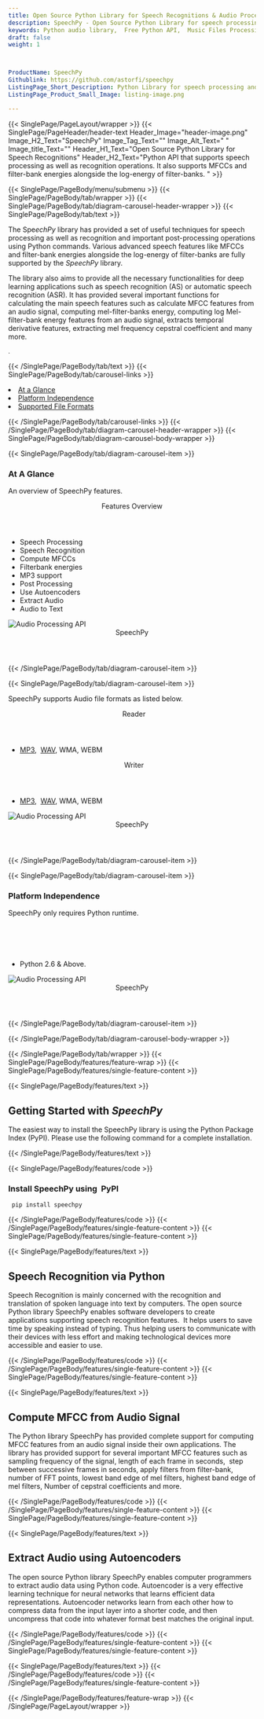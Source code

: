 ```yaml
---
title: Open Source Python Library for Speech Recognitions & Audio Processing
description: SpeechPy - Open Source Python Library for speech processing and recognition. It supports MFCCs & filter-bank energies alongside with log-energy of filter-banks.
keywords: Python audio library,  Free Python API,  Music Files Processing, crate audio signals, load audio files, open source Python libraries, Free Audio API, Open Source APIs for Audios, Python Audio API, extract audio features, Create Free Audio, Convert Audio Free, Encode Audio Free, Convert MP3 Free, Free MP3 Converter, Free MP3 Encoder
draft: false
weight: 1



ProductName: SpeechPy
Githublink: https://github.com/astorfi/speechpy
ListingPage_Short_Description: Python Library for speech processing and recognition. It supports MFCCs & filter-bank energies alongside with log-energy of filter-banks.
ListingPage_Product_Small_Image: listing-image.png 

---
```


{{< SinglePage/PageLayout/wrapper >}}
{{< SinglePage/PageHeader/header-text
Header_Image="header-image.png"
Image_H2_Text="SpeechPy"
Image_Tag_Text=""
Image_Alt_Text=" "
Image_title_Text=""
Header_H1_Text="Open Source Python Library for Speech Recognitions"
Header_H2_Text="Python API that supports speech processing as well as recognition operations. It also supports MFCCs and filter-bank energies alongside the log-energy of filter-banks. " >}}

{{< SinglePage/PageBody/menu/submenu >}}
{{< SinglePage/PageBody/tab/wrapper >}}
{{< SinglePage/PageBody/tab/diagram-carousel-header-wrapper >}}
{{< SinglePage/PageBody/tab/text >}}



<p>The Spe<em>echPy</em> library has provided a set of useful techniques for speech processing as well as recognition and important post-processing operations using Python commands. Various advanced speech features like MFCCs and filter-bank energies alongside the log-energy of filter-banks are fully supported by the <em>SpeechPy</em> library.</p>
<p>The library also aims to provide all the necessary functionalities for deep learning applications such as speech recognition (AS) or automatic speech recognition (ASR). It has provided several important functions for calculating the main speech features such as calculate MFCC features from an audio signal, computing mel-filter-banks energy, computing log Mel-filter-bank energy features from an audio signal, extracts temporal derivative features, extracting mel frequency cepstral coefficient and many more.</p>
<p><span style="font-size: 12.16px;">.</span></p>

{{< /SinglePage/PageBody/tab/text >}}
{{< SinglePage/PageBody/tab/carousel-links >}}

<li data-target="#diagramcarousel" data-slide-to="0"><a href="#">At a Glance</a></li>
<li data-target="#diagramcarousel" data-slide-to="2"><a href="#">Platform Independence</a></li>
<li data-target="#diagramcarousel" data-slide-to="1"><a class="activetab" href="#">Supported File Formats</a></li>


{{< /SinglePage/PageBody/tab/carousel-links >}}
{{< /SinglePage/PageBody/tab/diagram-carousel-header-wrapper >}}
{{< SinglePage/PageBody/tab/diagram-carousel-body-wrapper >}}

{{< SinglePage/PageBody/tab/diagram-carousel-item >}}
<h3>At A Glance</h3>
<p>An overview of SpeechPy features.</p>
<div class="diagram1 d1-poi">
<div class="d1-row">
<div class="d1-col d1-right"><header>Features Overview</header>
<ul>
<li>Speech Processing</li>
<li>Speech Recognition</li>
<li>Compute MFCCs</li>
<li>Filterbank energies</li>
<li>MP3 support</li>
<li>Post Processing</li>
<li>Use Autoencoders</li>
<li>Extract Audio</li>
<li>Audio to Text</li>
</ul>
</div>
</div>
<div class="d1-logo"><img class="bg-lite" src='listing-image.png' alt="Audio Processing API"><header>SpeechPy</header><footer><small></small></footer></div>
<!--/logo--></div>
<!--/diagram1-->
{{< /SinglePage/PageBody/tab/diagram-carousel-item >}}

{{< SinglePage/PageBody/tab/diagram-carousel-item >}}
<p>SpeechPy supports Audio file formats as listed below.</p>
<div class="diagram1 d2  d1-poi">
<div class="d1-row">
<div class="d1-col d1-left"><header><i class="fa fa-arrows-v "> </i> Reader</header>
<ul>
<li><a href="https://docs.fileformat.com/audio/mp3/">MP3</a>,  <a href="https://docs.fileformat.com/audio/wav/">WAV</a>, WMA, WEBM</li>
</ul>
</div>
<!--/left-->
<div class="d1-col d1-right"><header><i class="fa  fa-long-arrow-down"> </i> Writer</header>
<ul>
<li><a href="https://docs.fileformat.com/audio/mp3/">MP3</a>,  <a href="https://docs.fileformat.com/audio/wav/">WAV</a>, WMA, WEBM </li>
</ul>
</div>
<!--/right--></div>
<!--/row-->
<div class="d1-logo"><img class="bg-lite" src='listing-image.png' alt="Audio Processing API"><header>SpeechPy</header><footer><small></small></footer></div>
<!--/logo--></div>
<!--/diagram2-->
{{< /SinglePage/PageBody/tab/diagram-carousel-item >}}

{{< SinglePage/PageBody/tab/diagram-carousel-item >}}
<h3>Platform Independence</h3>
<p>SpeechPy only requires Python runtime.</p>
<div class="diagram1 d1-poi">
<div class="d1-row">
<div class="d1-col d1-right"><header><i class="fa fa-cubes"> </i></header>
<ul>
<li>Python 2.6 & Above.</li>
</ul>
</div>
<!--/left--> <!--/right--></div>
<!--/row-->
<div class="d1-logo"><img class="bg-lite" src='listing-image.png' alt="Audio Processing API"><header>SpeechPy</header><footer><small></small></footer></div>
<!--/logo--></div>
<!--/diagram2 -->
{{< /SinglePage/PageBody/tab/diagram-carousel-item >}}

{{< /SinglePage/PageBody/tab/diagram-carousel-body-wrapper >}}

{{< /SinglePage/PageBody/tab/wrapper >}}
{{< SinglePage/PageBody/features/feature-wrap >}}
{{< SinglePage/PageBody/features/single-feature-content >}}

{{< SinglePage/PageBody/features/text >}}
<h2 class="h2title">Getting Started with <em>SpeechPy</em></h2>
<p>The easiest way to install the SpeechPy library is using the Python Package Index (PyPI). Please use the following command for a complete installation.</p>
{{< /SinglePage/PageBody/features/text >}}

{{< SinglePage/PageBody/features/code >}}
<h3>Install SpeechPy using  PyPI</h3>
<pre><code class="html"> pip install speechpy </code></pre>

{{< /SinglePage/PageBody/features/code >}}
{{< /SinglePage/PageBody/features/single-feature-content >}}
{{< SinglePage/PageBody/features/single-feature-content >}}

{{< SinglePage/PageBody/features/text >}}
<h2 class="h2title">Speech Recognition via Python</h2>
<p>Speech Recognition is mainly concerned with the recognition and translation of spoken language into text by computers. The open source Python library SpeechPy enables software developers to create applications supporting speech recognition features.  It helps users to save time by speaking instead of typing. Thus helping users to communicate with their devices with less effort and making technological devices more accessible and easier to use.</p>

{{< /SinglePage/PageBody/features/code >}}
{{< /SinglePage/PageBody/features/single-feature-content >}}
{{< SinglePage/PageBody/features/single-feature-content >}}

{{< SinglePage/PageBody/features/text >}}
<h2 class="h2title">Compute MFCC from Audio Signal</h2>
<p>The Python library SpeechPy has provided complete support for computing MFCC features from an audio signal inside their own applications. The library has provided support for several important MFCC features such as sampling frequency of the signal, length of each frame in seconds,  step between successive frames in seconds, apply filters from filter-bank, number of FFT points, lowest band edge of mel filters, highest band edge of mel filters, Number of cepstral coefficients and more.</p>


{{< /SinglePage/PageBody/features/code >}}
{{< /SinglePage/PageBody/features/single-feature-content >}}
{{< SinglePage/PageBody/features/single-feature-content >}}

{{< SinglePage/PageBody/features/text >}}
<h2 class="h2title">Extract Audio using Autoencoders</h2>
<p>The open source Python library SpeechPy enables computer programmers to extract audio data using Python code. Autoencoder is a very effective learning technique for neural networks that learns efficient data representations. Autoencoder networks learn from each other how to compress data from the input layer into a shorter code, and then uncompress that code into whatever format best matches the original input.</p>

{{< /SinglePage/PageBody/features/code >}}
{{< /SinglePage/PageBody/features/single-feature-content >}}
{{< SinglePage/PageBody/features/single-feature-content >}}

{{< SinglePage/PageBody/features/text >}}
{{< /SinglePage/PageBody/features/code >}}
{{< /SinglePage/PageBody/features/single-feature-content >}}

{{< /SinglePage/PageBody/features/feature-wrap >}}
{{< /SinglePage/PageLayout/wrapper >}}